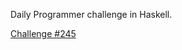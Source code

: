 Daily Programmer challenge in Haskell.

[Challenge #245](https://www.reddit.com/r/dailyprogrammer/comments/3x3hqa/20151216_challenge_245_intermediate_ggggggg_gggg/)
